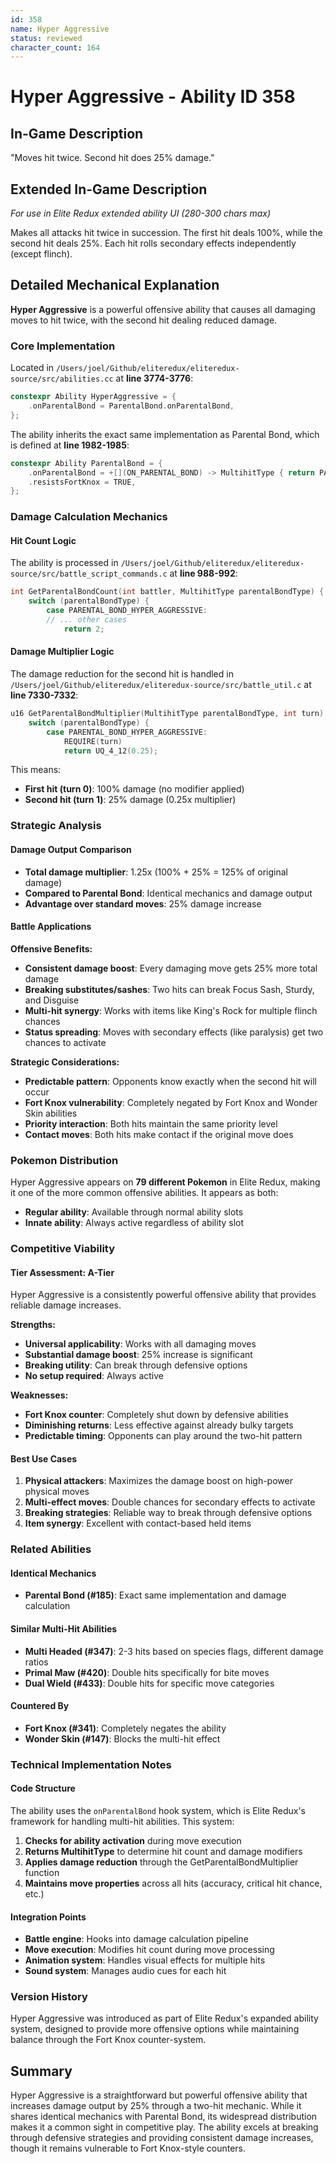 ```yaml
---
id: 358
name: Hyper Aggressive
status: reviewed
character_count: 164
---
```


# Hyper Aggressive - Ability ID 358

## In-Game Description
"Moves hit twice. Second hit does 25% damage."

## Extended In-Game Description
*For use in Elite Redux extended ability UI (280-300 chars max)*

Makes all attacks hit twice in succession. The first hit deals 100%, while the second hit deals 25%. Each hit rolls secondary effects independently (except flinch).

## Detailed Mechanical Explanation

**Hyper Aggressive** is a powerful offensive ability that causes all damaging moves to hit twice, with the second hit dealing reduced damage.

### Core Implementation
Located in `/Users/joel/Github/eliteredux/eliteredux-source/src/abilities.cc` at **line 3774-3776**:

```cpp
constexpr Ability HyperAggressive = {
    .onParentalBond = ParentalBond.onParentalBond,
};
```

The ability inherits the exact same implementation as Parental Bond, which is defined at **line 1982-1985**:

```cpp
constexpr Ability ParentalBond = {
    .onParentalBond = +[](ON_PARENTAL_BOND) -> MultihitType { return PARENTAL_BOND_HYPER_AGGRESSIVE; },
    .resistsFortKnox = TRUE,
};
```

### Damage Calculation Mechanics

#### Hit Count Logic
The ability is processed in `/Users/joel/Github/eliteredux/eliteredux-source/src/battle_script_commands.c` at **line 988-992**:

```cpp
int GetParentalBondCount(int battler, MultihitType parentalBondType) {
    switch (parentalBondType) {
        case PARENTAL_BOND_HYPER_AGGRESSIVE:
        // ... other cases
            return 2;
```

#### Damage Multiplier Logic
The damage reduction for the second hit is handled in `/Users/joel/Github/eliteredux/eliteredux-source/src/battle_util.c` at **line 7330-7332**:

```cpp
u16 GetParentalBondMultiplier(MultihitType parentalBondType, int turn) {
    switch (parentalBondType) {
        case PARENTAL_BOND_HYPER_AGGRESSIVE:
            REQUIRE(turn)
            return UQ_4_12(0.25);
```

This means:
- **First hit (turn 0)**: 100% damage (no modifier applied)
- **Second hit (turn 1)**: 25% damage (0.25x multiplier)

### Strategic Analysis

#### Damage Output Comparison
- **Total damage multiplier**: 1.25x (100% + 25% = 125% of original damage)
- **Compared to Parental Bond**: Identical mechanics and damage output
- **Advantage over standard moves**: 25% damage increase

#### Battle Applications

**Offensive Benefits:**
- **Consistent damage boost**: Every damaging move gets 25% more total damage
- **Breaking substitutes/sashes**: Two hits can break Focus Sash, Sturdy, and Disguise
- **Multi-hit synergy**: Works with items like King's Rock for multiple flinch chances
- **Status spreading**: Moves with secondary effects (like paralysis) get two chances to activate

**Strategic Considerations:**
- **Predictable pattern**: Opponents know exactly when the second hit will occur
- **Fort Knox vulnerability**: Completely negated by Fort Knox and Wonder Skin abilities
- **Priority interaction**: Both hits maintain the same priority level
- **Contact moves**: Both hits make contact if the original move does

### Pokemon Distribution

Hyper Aggressive appears on **79 different Pokemon** in Elite Redux, making it one of the more common offensive abilities. It appears as both:
- **Regular ability**: Available through normal ability slots
- **Innate ability**: Always active regardless of ability slot

### Competitive Viability

#### Tier Assessment: **A-Tier**
Hyper Aggressive is a consistently powerful offensive ability that provides reliable damage increases.

**Strengths:**
- **Universal applicability**: Works with all damaging moves
- **Substantial damage boost**: 25% increase is significant
- **Breaking utility**: Can break through defensive options
- **No setup required**: Always active

**Weaknesses:**
- **Fort Knox counter**: Completely shut down by defensive abilities
- **Diminishing returns**: Less effective against already bulky targets  
- **Predictable timing**: Opponents can play around the two-hit pattern

#### Best Use Cases
1. **Physical attackers**: Maximizes the damage boost on high-power physical moves
2. **Multi-effect moves**: Double chances for secondary effects to activate
3. **Breaking strategies**: Reliable way to break through defensive options
4. **Item synergy**: Excellent with contact-based held items

### Related Abilities

#### Identical Mechanics
- **Parental Bond (#185)**: Exact same implementation and damage calculation

#### Similar Multi-Hit Abilities
- **Multi Headed (#347)**: 2-3 hits based on species flags, different damage ratios
- **Primal Maw (#420)**: Double hits specifically for bite moves
- **Dual Wield (#433)**: Double hits for specific move categories

#### Countered By
- **Fort Knox (#341)**: Completely negates the ability
- **Wonder Skin (#147)**: Blocks the multi-hit effect

### Technical Implementation Notes

#### Code Structure
The ability uses the `onParentalBond` hook system, which is Elite Redux's framework for handling multi-hit abilities. This system:

1. **Checks for ability activation** during move execution
2. **Returns MultihitType** to determine hit count and damage modifiers
3. **Applies damage reduction** through the GetParentalBondMultiplier function
4. **Maintains move properties** across all hits (accuracy, critical hit chance, etc.)

#### Integration Points
- **Battle engine**: Hooks into damage calculation pipeline
- **Move execution**: Modifies hit count during move processing
- **Animation system**: Handles visual effects for multiple hits
- **Sound system**: Manages audio cues for each hit

### Version History
Hyper Aggressive was introduced as part of Elite Redux's expanded ability system, designed to provide more offensive options while maintaining balance through the Fort Knox counter-system.

## Summary
Hyper Aggressive is a straightforward but powerful offensive ability that increases damage output by 25% through a two-hit mechanic. While it shares identical mechanics with Parental Bond, its widespread distribution makes it a common sight in competitive play. The ability excels at breaking through defensive strategies and providing consistent damage increases, though it remains vulnerable to Fort Knox-style counters.